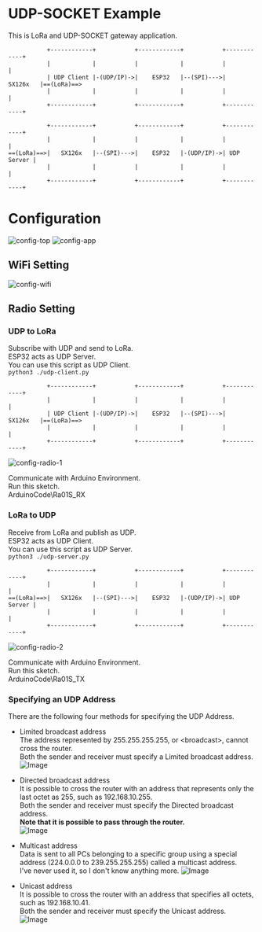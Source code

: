 # UDP-SOCKET Example   
This is LoRa and UDP-SOCKET gateway application.   
```
           +------------+           +------------+           +------------+
           |            |           |            |           |            |
           | UDP Client |-(UDP/IP)->|    ESP32   |--(SPI)--->|   SX126x   |==(LoRa)==>
           |            |           |            |           |            |
           +------------+           +------------+           +------------+

           +------------+           +------------+           +------------+
           |            |           |            |           |            |
==(LoRa)==>|   SX126x   |--(SPI)--->|    ESP32   |-(UDP/IP)->| UDP Server |
           |            |           |            |           |            |
           +------------+           +------------+           +------------+
```



# Configuration
![config-top](https://github.com/user-attachments/assets/d6e9f71b-471d-4e63-9c2d-d3eeeab0c7a2)
![config-app](https://github.com/user-attachments/assets/8fa7cf71-be12-4b00-a2ab-0e566be66d54)

## WiFi Setting

![config-wifi](https://github.com/user-attachments/assets/2f8f4437-9fa5-4c67-8604-8c5ad1069db6)

## Radio Setting

### UDP to LoRa
Subscribe with UDP and send to LoRa.   
ESP32 acts as UDP Server.   
You can use this script as UDP Client.   
```python3 ./udp-client.py```

```
           +------------+           +------------+           +------------+
           |            |           |            |           |            |
           | UDP Client |-(UDP/IP)->|    ESP32   |--(SPI)--->|   SX126x   |==(LoRa)==>
           |            |           |            |           |            |
           +------------+           +------------+           +------------+
```

![config-radio-1](https://github.com/user-attachments/assets/f4c3319f-2460-43a1-9a75-be1f366084c7)

Communicate with Arduino Environment.   
Run this sketch.   
ArduinoCode\Ra01S_RX   


### LoRa to UDP
Receive from LoRa and publish as UDP.   
ESP32 acts as UDP Client.   
You can use this script as UDP Server.   
```python3 ./udp-server.py```

```
           +------------+           +------------+           +------------+
           |            |           |            |           |            |
==(LoRa)==>|   SX126x   |--(SPI)--->|    ESP32   |-(UDP/IP)->| UDP Server |
           |            |           |            |           |            |
           +------------+           +------------+           +------------+
```

![config-radio-2](https://github.com/user-attachments/assets/2d902dd0-494e-4e41-9385-45519f1b834b)

Communicate with Arduino Environment.   
Run this sketch.   
ArduinoCode\Ra01S_TX   


### Specifying an UDP Address   
There are the following four methods for specifying the UDP Address.   

- Limited broadcast address   
 The address represented by 255.255.255.255, or \<broadcast\>, cannot cross the router.   
 Both the sender and receiver must specify a Limited broadcast address.   
 ![Image](https://github.com/user-attachments/assets/fe52824a-7075-46df-bf6a-ce3d9a4faa73)

- Directed broadcast address   
 It is possible to cross the router with an address that represents only the last octet as 255, such as 192.168.10.255.   
 Both the sender and receiver must specify the Directed broadcast address.   
 __Note that it is possible to pass through the router.__   
 ![Image](https://github.com/user-attachments/assets/7d0ebeb9-e046-42ee-be79-bc8374095569)

- Multicast address   
 Data is sent to all PCs belonging to a specific group using a special address (224.0.0.0 to 239.255.255.255) called a multicast address.   
 I've never used it, so I don't know anything more.
 ![Image](https://github.com/user-attachments/assets/d6285e26-d37d-41d7-9b2a-615f54fe125d)

- Unicast address   
 It is possible to cross the router with an address that specifies all octets, such as 192.168.10.41.   
 Both the sender and receiver must specify the Unicast address.
 ![Image](https://github.com/user-attachments/assets/3ea8d43b-22ce-40fd-885c-c8f3646e09e9)

